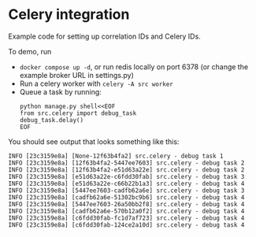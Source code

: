 # Celery integration

Example code for setting up correlation IDs and Celery IDs.

To demo, run

- `docker compose up -d`, or run redis locally on port 6378 (or change the example broker URL in settings.py)
- Run a celery worker with `celery -A src worker`
- Queue a task by running:
    ```
    python manage.py shell<<EOF
    from src.celery import debug_task
    debug_task.delay()
    EOF
    ```

You should see output that looks something like this:

```
INFO [23c3159e8a] [None-12f63b4fa2] src.celery - debug task 1
INFO [23c3159e8a] [12f63b4fa2-5447ee7603] src.celery - debug task 2
INFO [23c3159e8a] [12f63b4fa2-e51d63a22e] src.celery - debug task 2
INFO [23c3159e8a] [e51d63a22e-c6fdd30fab] src.celery - debug task 3
INFO [23c3159e8a] [e51d63a22e-c66b22b1a3] src.celery - debug task 4
INFO [23c3159e8a] [5447ee7603-cadfb62a6e] src.celery - debug task 3
INFO [23c3159e8a] [cadfb62a6e-51302bc9b6] src.celery - debug task 4
INFO [23c3159e8a] [5447ee7603-26a50bb2f8] src.celery - debug task 4
INFO [23c3159e8a] [cadfb62a6e-570b12a0f2] src.celery - debug task 4
INFO [23c3159e8a] [c6fdd30fab-fc1d7af723] src.celery - debug task 4
INFO [23c3159e8a] [c6fdd30fab-124ce2a10d] src.celery - debug task 4
```
